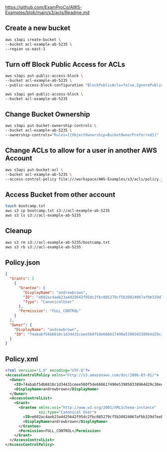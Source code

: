 https://github.com/ExamProCo/AWS-Examples/blob/main/s3/acls/Readme.md
## Create a new bucket

```sh
aws s3api create-bucket \
--bucket acl-example-ab-5235 \
--region us-east-1
```

## Turn off Block Public Access for ACLs

```sh
aws s3api put-public-access-block \
--bucket acl-example-ab-5235 \
--public-access-block-configuration "BlockPublicAcls=false,IgnorePublicAcls=false,BlockPublicPolicy=true,RestrictPublicBuckets=true"
```

```sh
aws s3api get-public-access-block \
--bucket acl-example-ab-5235
```

## Change Bucket Ownership

```sh
aws s3api put-bucket-ownership-controls \
--bucket acl-example-ab-5235 \
--ownership-controls="Rules=[{ObjectOwnership=BucketOwnerPreferred}]"
```

## Change ACLs to allow for a user in another AWS Account

```sh
aws s3api put-bucket-acl \
--bucket acl-example-ab-5235 \
--access-control-policy file:///workspace/AWS-Examples/s3/acls/policy.json
```

## Access Bucket from other account

```sh
touch bootcamp.txt
aws s3 cp bootcamp.txt s3://acl-example-ab-5235
aws s3 ls s3://acl-example-ab-5235
```

## Cleanup

```sh
aws s3 rm s3://acl-example-ab-5235/bootcamp.txt
aws s3 rb s3://acl-example-ab-5235
```

## Policy.json

```json
{
  "Grants": [
    {
      "Grantee": {
        "DisplayName": "andrewbrown",
        "ID": "e602ac4aeb23a4d25642f95dc2fbc085279cf5b30824067afbb329d7eeb49fe5",
        "Type": "CanonicalUser"
      },
      "Permission": "FULL_CONTROL"
    }
  ],
  "Owner": {
    "DisplayName": "andrewbrown",
    "ID": "74ababf54b6810c1d34431ceee560f5de666617490e539850338964d29c30eef"
  }
}
```

## Policy.xml

```xml
<?xml version="1.0" encoding="UTF-8"?>
<AccessControlPolicy xmlns="http://s3.amazonaws.com/doc/2006-03-01/">
  <Owner>
    <ID>74ababf54b6810c1d34431ceee560f5de666617490e539850338964d29c30eef</ID>
    <DisplayName>andrewbrown</DisplayName>
  </Owner>
  <AccessControlList>
    <Grant>
      <Grantee xmlns:xsi="http://www.w3.org/2001/XMLSchema-instance" 
               xsi:type="Canonical User">
        <ID>e602ac4aeb23a4d25642f95dc2fbc085279cf5b30824067afbb329d7eeb49fe5</ID>
        <DisplayName>andrewbrown</DisplayName>
      </Grantee>
      <Permission>FULL_CONTROL</Permission>
    </Grant>
  </AccessControlList>
</AccessControlPolicy> 
```


